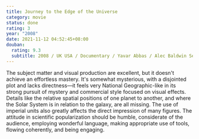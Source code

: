 ```yaml
---
title: Journey to the Edge of the Universe
category: movie
status: done
rating: 3
year: "2008"
date: 2021-11-12 04:52:45+08:00
douban:
  rating: 9.3
  subtitle: 2008 / UK USA / Documentary / Yavar Abbas / Alec Baldwin Sean Pertwee
---
```


The subject matter and visual production are excellent, but it doesn't achieve an effortless mastery. It's somewhat mysterious, with a disjointed plot and lacks directness—it feels very National Geographic-like in its strong pursuit of mystery and commercial style focused on visual effects. Details like the relative spatial positions of one planet to another, and where the Solar System is in relation to the galaxy, are all missing. The use of imperial units also greatly affects the direct impression of many figures. The attitude in scientific popularization should be humble, considerate of the audience, employing wonderful language, making appropriate use of tools, flowing coherently, and being engaging.
